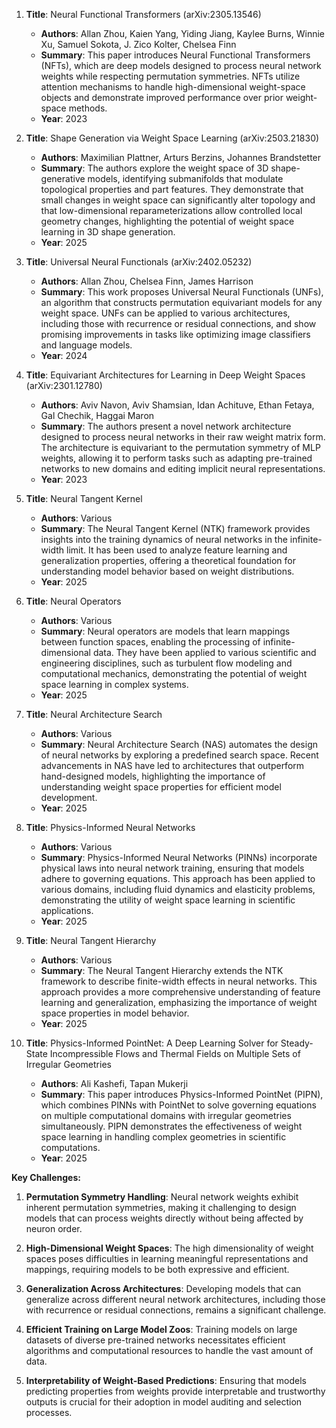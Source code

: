 1. **Title**: Neural Functional Transformers (arXiv:2305.13546)
   - **Authors**: Allan Zhou, Kaien Yang, Yiding Jiang, Kaylee Burns, Winnie Xu, Samuel Sokota, J. Zico Kolter, Chelsea Finn
   - **Summary**: This paper introduces Neural Functional Transformers (NFTs), which are deep models designed to process neural network weights while respecting permutation symmetries. NFTs utilize attention mechanisms to handle high-dimensional weight-space objects and demonstrate improved performance over prior weight-space methods.
   - **Year**: 2023

2. **Title**: Shape Generation via Weight Space Learning (arXiv:2503.21830)
   - **Authors**: Maximilian Plattner, Arturs Berzins, Johannes Brandstetter
   - **Summary**: The authors explore the weight space of 3D shape-generative models, identifying submanifolds that modulate topological properties and part features. They demonstrate that small changes in weight space can significantly alter topology and that low-dimensional reparameterizations allow controlled local geometry changes, highlighting the potential of weight space learning in 3D shape generation.
   - **Year**: 2025

3. **Title**: Universal Neural Functionals (arXiv:2402.05232)
   - **Authors**: Allan Zhou, Chelsea Finn, James Harrison
   - **Summary**: This work proposes Universal Neural Functionals (UNFs), an algorithm that constructs permutation equivariant models for any weight space. UNFs can be applied to various architectures, including those with recurrence or residual connections, and show promising improvements in tasks like optimizing image classifiers and language models.
   - **Year**: 2024

4. **Title**: Equivariant Architectures for Learning in Deep Weight Spaces (arXiv:2301.12780)
   - **Authors**: Aviv Navon, Aviv Shamsian, Idan Achituve, Ethan Fetaya, Gal Chechik, Haggai Maron
   - **Summary**: The authors present a novel network architecture designed to process neural networks in their raw weight matrix form. The architecture is equivariant to the permutation symmetry of MLP weights, allowing it to perform tasks such as adapting pre-trained networks to new domains and editing implicit neural representations.
   - **Year**: 2023

5. **Title**: Neural Tangent Kernel
   - **Authors**: Various
   - **Summary**: The Neural Tangent Kernel (NTK) framework provides insights into the training dynamics of neural networks in the infinite-width limit. It has been used to analyze feature learning and generalization properties, offering a theoretical foundation for understanding model behavior based on weight distributions.
   - **Year**: 2025

6. **Title**: Neural Operators
   - **Authors**: Various
   - **Summary**: Neural operators are models that learn mappings between function spaces, enabling the processing of infinite-dimensional data. They have been applied to various scientific and engineering disciplines, such as turbulent flow modeling and computational mechanics, demonstrating the potential of weight space learning in complex systems.
   - **Year**: 2025

7. **Title**: Neural Architecture Search
   - **Authors**: Various
   - **Summary**: Neural Architecture Search (NAS) automates the design of neural networks by exploring a predefined search space. Recent advancements in NAS have led to architectures that outperform hand-designed models, highlighting the importance of understanding weight space properties for efficient model development.
   - **Year**: 2025

8. **Title**: Physics-Informed Neural Networks
   - **Authors**: Various
   - **Summary**: Physics-Informed Neural Networks (PINNs) incorporate physical laws into neural network training, ensuring that models adhere to governing equations. This approach has been applied to various domains, including fluid dynamics and elasticity problems, demonstrating the utility of weight space learning in scientific applications.
   - **Year**: 2025

9. **Title**: Neural Tangent Hierarchy
   - **Authors**: Various
   - **Summary**: The Neural Tangent Hierarchy extends the NTK framework to describe finite-width effects in neural networks. This approach provides a more comprehensive understanding of feature learning and generalization, emphasizing the importance of weight space properties in model behavior.
   - **Year**: 2025

10. **Title**: Physics-Informed PointNet: A Deep Learning Solver for Steady-State Incompressible Flows and Thermal Fields on Multiple Sets of Irregular Geometries
    - **Authors**: Ali Kashefi, Tapan Mukerji
    - **Summary**: This paper introduces Physics-Informed PointNet (PIPN), which combines PINNs with PointNet to solve governing equations on multiple computational domains with irregular geometries simultaneously. PIPN demonstrates the effectiveness of weight space learning in handling complex geometries in scientific computations.
    - **Year**: 2025

**Key Challenges:**

1. **Permutation Symmetry Handling**: Neural network weights exhibit inherent permutation symmetries, making it challenging to design models that can process weights directly without being affected by neuron order.

2. **High-Dimensional Weight Spaces**: The high dimensionality of weight spaces poses difficulties in learning meaningful representations and mappings, requiring models to be both expressive and efficient.

3. **Generalization Across Architectures**: Developing models that can generalize across different neural network architectures, including those with recurrence or residual connections, remains a significant challenge.

4. **Efficient Training on Large Model Zoos**: Training models on large datasets of diverse pre-trained networks necessitates efficient algorithms and computational resources to handle the vast amount of data.

5. **Interpretability of Weight-Based Predictions**: Ensuring that models predicting properties from weights provide interpretable and trustworthy outputs is crucial for their adoption in model auditing and selection processes. 